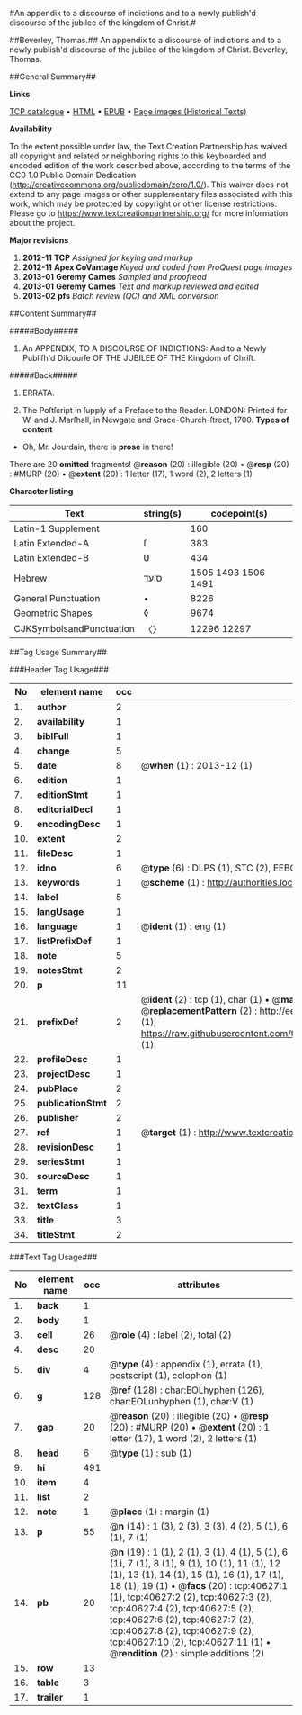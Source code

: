 #An appendix to a discourse of indictions and to a newly publish'd discourse of the jubilee of the kingdom of Christ.#

##Beverley, Thomas.##
An appendix to a discourse of indictions and to a newly publish'd discourse of the jubilee of the kingdom of Christ.
Beverley, Thomas.

##General Summary##

**Links**

[TCP catalogue](http://www.ota.ox.ac.uk/tcp/)  • 
[HTML](http://tei.it.ox.ac.uk/tcp/Texts-HTML/free/A27/A27582.html)  • 
[EPUB](http://tei.it.ox.ac.uk/tcp/Texts-EPUB/free/A27/A27582.epub) • 
[Page images (Historical Texts)](https://historicaltexts.jisc.ac.uk/eebo-07944542e)

**Availability**

To the extent possible under law, the Text Creation Partnership has waived all copyright and related or neighboring rights to this keyboarded and encoded edition of the work described above, according to the terms of the CC0 1.0 Public Domain Dedication (http://creativecommons.org/publicdomain/zero/1.0/). This waiver does not extend to any page images or other supplementary files associated with this work, which may be protected by copyright or other license restrictions. Please go to https://www.textcreationpartnership.org/ for more information about the project.

**Major revisions**

1. __2012-11__ __TCP__ *Assigned for keying and markup*
1. __2012-11__ __Apex CoVantage__ *Keyed and coded from ProQuest page images*
1. __2013-01__ __Geremy Carnes__ *Sampled and proofread*
1. __2013-01__ __Geremy Carnes__ *Text and markup reviewed and edited*
1. __2013-02__ __pfs__ *Batch review (QC) and XML conversion*

##Content Summary##

#####Body#####

1. An APPENDIX, TO A DISCOURSE OF INDICTIONS: And to a Newly Publiſh'd Diſcourſe OF THE JUBILEE OF THE Kingdom of Chriſt.

#####Back#####

1. ERRATA.

1. The Poſtſcript in ſupply of a Preface to the Reader.
LONDON: Printed for W. and J. Marſhall, in Newgate and Grace-Church-ſtreet, 1700.
**Types of content**

  * Oh, Mr. Jourdain, there is **prose** in there!

There are 20 **omitted** fragments! 
 @__reason__ (20) : illegible (20)  •  @__resp__ (20) : #MURP (20)  •  @__extent__ (20) : 1 letter (17), 1 word (2), 2 letters (1)

**Character listing**


|Text|string(s)|codepoint(s)|
|---|---|---|
|Latin-1 Supplement| |160|
|Latin Extended-A|ſ|383|
|Latin Extended-B|Ʋ|434|
|Hebrew|סועד|1505 1493 1506 1491|
|General Punctuation|•|8226|
|Geometric Shapes|◊|9674|
|CJKSymbolsandPunctuation|〈〉|12296 12297|

##Tag Usage Summary##

###Header Tag Usage###

|No|element name|occ|attributes|
|---|---|---|---|
|1.|__author__|2||
|2.|__availability__|1||
|3.|__biblFull__|1||
|4.|__change__|5||
|5.|__date__|8| @__when__ (1) : 2013-12 (1)|
|6.|__edition__|1||
|7.|__editionStmt__|1||
|8.|__editorialDecl__|1||
|9.|__encodingDesc__|1||
|10.|__extent__|2||
|11.|__fileDesc__|1||
|12.|__idno__|6| @__type__ (6) : DLPS (1), STC (2), EEBO-CITATION (1), OCLC (1), VID (1)|
|13.|__keywords__|1| @__scheme__ (1) : http://authorities.loc.gov/ (1)|
|14.|__label__|5||
|15.|__langUsage__|1||
|16.|__language__|1| @__ident__ (1) : eng (1)|
|17.|__listPrefixDef__|1||
|18.|__note__|5||
|19.|__notesStmt__|2||
|20.|__p__|11||
|21.|__prefixDef__|2| @__ident__ (2) : tcp (1), char (1)  •  @__matchPattern__ (2) : ([0-9\-]+):([0-9IVX]+) (1), (.+) (1)  •  @__replacementPattern__ (2) : http://eebo.chadwyck.com/downloadtiff?vid=$1&page=$2 (1), https://raw.githubusercontent.com/textcreationpartnership/Texts/master/tcpchars.xml#$1 (1)|
|22.|__profileDesc__|1||
|23.|__projectDesc__|1||
|24.|__pubPlace__|2||
|25.|__publicationStmt__|2||
|26.|__publisher__|2||
|27.|__ref__|1| @__target__ (1) : http://www.textcreationpartnership.org/docs/. (1)|
|28.|__revisionDesc__|1||
|29.|__seriesStmt__|1||
|30.|__sourceDesc__|1||
|31.|__term__|1||
|32.|__textClass__|1||
|33.|__title__|3||
|34.|__titleStmt__|2||


###Text Tag Usage###

|No|element name|occ|attributes|
|---|---|---|---|
|1.|__back__|1||
|2.|__body__|1||
|3.|__cell__|26| @__role__ (4) : label (2), total (2)|
|4.|__desc__|20||
|5.|__div__|4| @__type__ (4) : appendix (1), errata (1), postscript (1), colophon (1)|
|6.|__g__|128| @__ref__ (128) : char:EOLhyphen (126), char:EOLunhyphen (1), char:V (1)|
|7.|__gap__|20| @__reason__ (20) : illegible (20)  •  @__resp__ (20) : #MURP (20)  •  @__extent__ (20) : 1 letter (17), 1 word (2), 2 letters (1)|
|8.|__head__|6| @__type__ (1) : sub (1)|
|9.|__hi__|491||
|10.|__item__|4||
|11.|__list__|2||
|12.|__note__|1| @__place__ (1) : margin (1)|
|13.|__p__|55| @__n__ (14) : 1 (3), 2 (3), 3 (3), 4 (2), 5 (1), 6 (1), 7 (1)|
|14.|__pb__|20| @__n__ (19) : 1 (1), 2 (1), 3 (1), 4 (1), 5 (1), 6 (1), 7 (1), 8 (1), 9 (1), 10 (1), 11 (1), 12 (1), 13 (1), 14 (1), 15 (1), 16 (1), 17 (1), 18 (1), 19 (1)  •  @__facs__ (20) : tcp:40627:1 (1), tcp:40627:2 (2), tcp:40627:3 (2), tcp:40627:4 (2), tcp:40627:5 (2), tcp:40627:6 (2), tcp:40627:7 (2), tcp:40627:8 (2), tcp:40627:9 (2), tcp:40627:10 (2), tcp:40627:11 (1)  •  @__rendition__ (2) : simple:additions (2)|
|15.|__row__|13||
|16.|__table__|3||
|17.|__trailer__|1||

